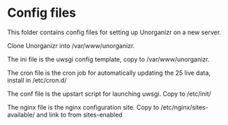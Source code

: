 # Config files

This folder contains config files for setting up Unorganizr on a new server.

Clone Unorganizr into /var/www/unorganizr.

The ini file is the uwsgi config template, copy to /var/www/unorganizr.

The cron file is the cron job for automatically updating the 25 live data, install in /etc/cron.d/

The conf file is the upstart script for launching uwsgi. Copy to /etc/init/

The nginx file is the nginx configuration site. Copy to /etc/nginx/sites-available/ and link to from sites-enabled


